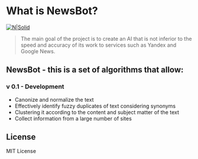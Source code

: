 # What is NewsBot? 
[![N|Solid](http://codrob.ru/logoGitHub.png)](http://codrob.ru/summary)
> The main goal of the project is to create an AI that is not inferior to the speed and accuracy of its work to services such as Yandex and Google News.

## NewsBot - this is a set of algorithms that allow:
### v 0.1 - Development
 - Canonize and normalize the text
 - Effectively identify fuzzy duplicates of text considering synonyms
 - Clustering it according to the content and subject matter of the text
 - Collect information from a large number of sites

License
----
MIT License

   [dill]: <https://github.com/Evgeny-Bukovski/NewsBot.git>
   [git-repo-url]: <https://github.com/joemccann/dillinger.git>
   [markdown-it]: <https://github.com/Evgeny-Bukovski/NewsBot>
